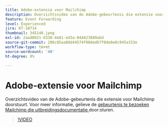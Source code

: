 ```yaml
---
title: Adobe-extensie voor Mailchimp
description: Overzichtsvideo van de Adobe-gebeurtenis die extensie voor Mailchimp doorstuurt.
feature: Event Forwarding
level: Experienced
jira: KT-10714
thumbnail: 345140.jpeg
exl-id: 2aad8921-6330-4e81-ad3a-044423889abd
source-git-commit: 286c85aa88d44574f00ded67f0de8e0c945a153e
workflow-type: tm+mt
source-wordcount: '40'
ht-degree: 0%

---
```


# Adobe-extensie voor Mailchimp

Overzichtsvideo van de Adobe-gebeurtenis die extensie voor Mailchimp doorstuurt. Voor meer informatie, gelieve de [ gebeurtenis te bezoeken Mailchimp die uitbreidingsdocumentatie ](https://experienceleague.adobe.com/docs/experience-platform/tags/extensions/adobe/mailchimp-edge/overview.html) door:sturen.

>[!VIDEO](https://video.tv.adobe.com/v/345140/?learn=on&enablevpops)
